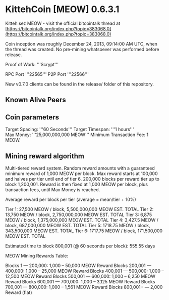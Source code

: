 KittehCoin [MEOW] 0.6.3.1
=================

Kitteh sez MEOW - visit the official bitcointalk thread at [https://bitcointalk.org/index.php?topic=383068.0](https://bitcointalk.org/index.php?topic=383068.0)

Coin inception was roughly December 24, 2013, 09:14:00 AM UTC, when the thread was created. No pre-mining whatsoever was performed before release.

Proof of Work: '''Scrypt'''

RPC Port '''22565'''
P2P Port '''22566'''


New v0.7.0 clients can be found in the release/ folder of this repository.


Known Alive Peers
-----------------


Coin parameters
---------------

Target Spacing: '''60 Seconds'''
Target Timespan: '''1 hours'''  
Max Money: '''25,000,000,000 MEOW'''
Minimum Transaction Fee: 1 MEOW.


Mining reward algorithm
-----------------------

Multi-tiered reward system. Random reward amounts with a guaranteed minimum reward of 1,000 MEOW per block. Max reward starts at 100,000 and halves per tier until end of tier 6. 200,000 blocks per reward tier up to block 1,200,001. Reward is then fixed at 1,000 MEOW per block, plus transaction fees, until Max Money is reached.


Average reward per block per tier (average = mean/tier + 10%)  

Tier 1: 27,500  MEOW / block,  5,500,000,000 MEOW EST. TOTAL
Tier 2: 13,750  MEOW / block,  2,750,000,000 MEOW EST. TOTAL
Tier 3:  6,875  MEOW / block,  1,375,000,000 MEOW EST. TOTAL
Tier 4: 3,427.5 MEOW / block,    687,000,000 MEOW EST. TOTAL
Tier 5: 1718.75 MEOW / block,    343,500,000 MEOW EST. TOTAL
Tier 6: 1717.75 MEOW / block,    171,500,000 MEOW EST. TOTAL

Estimated time to block 800,001  (@ 60 seconds per block):  555.55 days

MEOW Mining Rewards Table:  

Blocks 1 — 200,000: 1,000 – 50,000 MEOW Reward
Blocks 200,001 — 400,000: 1,000 – 25,000 MEOW Reward
Blocks 400,001 — 500,000: 1,000 – 12,500 MEOW Reward
Blocks 500,001 — 600,000: 1,000 – 6,250 MEOW Reward
Blocks 600,001 — 700,000: 1,000 – 3,125 MEOW Reward
Blocks 700,001 — 800,000: 1,000 – 1,561 MEOW Reward
Blocks 800,001+ — 2,000 Reward (flat)

